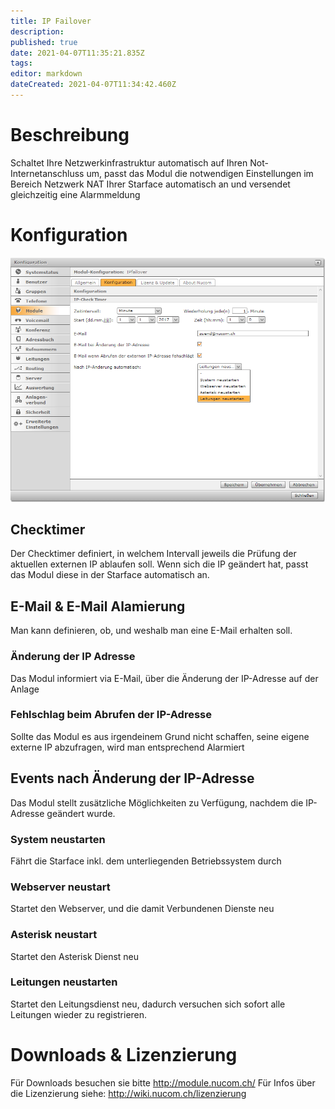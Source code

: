 ```yaml
---
title: IP Failover
description: 
published: true
date: 2021-04-07T11:35:21.835Z
tags: 
editor: markdown
dateCreated: 2021-04-07T11:34:42.460Z
---
```


# Beschreibung
Schaltet Ihre Netzwerkinfrastruktur automatisch auf Ihren Not-Internetanschluss um, passt das Modul die notwendigen Einstellungen im Bereich Netzwerk NAT Ihrer Starface automatisch an und versendet gleichzeitig eine Alarmmeldung 
# Konfiguration
![Ipfailover](/uploads/ipfailover/ipfailover.png "Ipfailover")

## Checktimer
Der Checktimer definiert, in welchem Intervall jeweils die Prüfung der aktuellen externen IP ablaufen soll.
Wenn sich die IP geändert hat, passt das Modul diese in der Starface automatisch an.

## E-Mail & E-Mail Alamierung
Man kann definieren, ob, und weshalb man eine E-Mail erhalten soll.

### Änderung der IP Adresse
Das Modul informiert via E-Mail, über die Änderung der IP-Adresse auf der Anlage

### Fehlschlag beim Abrufen der IP-Adresse
Sollte das Modul es aus irgendeinem Grund nicht schaffen, seine eigene externe IP abzufragen, wird man entsprechend Alarmiert

## Events nach Änderung der IP-Adresse
Das Modul stellt zusätzliche Möglichkeiten zu Verfügung, nachdem die IP-Adresse geändert wurde.

### System neustarten
Fährt die Starface inkl. dem unterliegenden Betriebssystem durch

### Webserver neustart
Startet den Webserver, und die damit Verbundenen Dienste neu

### Asterisk neustart
Startet den Asterisk Dienst neu

### Leitungen neustarten
Startet den Leitungsdienst neu, dadurch versuchen sich sofort alle Leitungen wieder zu registrieren.
# Downloads & Lizenzierung
Für Downloads besuchen sie bitte http://module.nucom.ch/
Für Infos über die Lizenzierung siehe: http://wiki.nucom.ch/lizenzierung